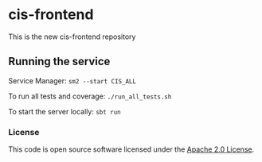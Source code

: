 
# cis-frontend

This is the new cis-frontend repository

## Running the service

Service Manager: `sm2 --start CIS_ALL`

To run all tests and coverage: `./run_all_tests.sh`

To start the server locally: `sbt run`

### License

This code is open source software licensed under the [Apache 2.0 License]("http://www.apache.org/licenses/LICENSE-2.0.html").